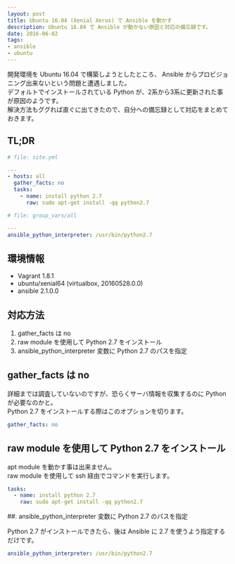 ```yaml
---
layout: post
title: Ubuntu 16.04 (Xenial Xerus) で Ansible を動かす
description: Ubuntu 16.04 で Ansible が動かない原因と対応の備忘録です。
date: 2016-06-02
tags:
- ansible
- ubuntu
---
```


開発環境を Ubuntu 16.04 で構築しようとしたところ、 Ansible からプロビジョニング出来ないという問題と遭遇しました。  
デフォルトでインストールされている Python が、2系から3系に更新された事が原因のようです。  
解決方法もググれば直ぐに出てきたので、自分への備忘録として対応をまとめておきます。

## TL;DR

```yaml
# file: site.yml

---
- hosts: all
  gather_facts: no
  tasks:
    - name: install python 2.7
      raw: sudo apt-get install -qq python2.7
```

```yaml
# file: group_vars/all

---
ansible_python_interpreter: /usr/bin/python2.7
```

## 環境情報

* Vagrant 1.8.1
* ubuntu/xenial64 (virtualbox, 20160528.0.0)
* ansible 2.1.0.0

## 対応方法

1. gather_facts は no
2. raw module を使用して Python 2.7 をインストール
3. ansible_python_interpreter 変数に Python 2.7 のパスを指定

## gather_facts は no

詳細までは調査していないのですが、恐らくサーバ情報を収集するのに Python が必要なのかと。  
Python 2.7 をインストールする際はこのオプションを切ります。

```yaml
gather_facts: no
```

## raw module を使用して Python 2.7 をインストール

apt module を動かす事は出来ません。  
raw module を使用して ssh 経由でコマンドを実行します。

```yaml
tasks:
  - name: install python 2.7
    raw: sudo apt-get install -qq python2.7
```

##. ansible_python_interpreter 変数に Python 2.7 のパスを指定

Python 2.7 がインストールできたら、後は Ansible に 2.7 を使うよう指定するだけです。

```yaml
ansible_python_interpreter: /usr/bin/python2.7
```
